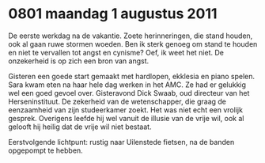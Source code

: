 # 0801 maandag 1 augustus 2011
De eerste werkdag na de vakantie. Zoete herinneringen, die stand houden, ook al gaan ruwe stormen woeden. Ben ik sterk genoeg om stand te houden en niet te vervallen tot angst en cynisme? Oef, ik weet het niet. De onzekerheid is op zich een bron van angst.

Gisteren een goede start gemaakt met hardlopen, ekklesia en piano spelen. Sara kwam eten na haar hele dag werken in het AMC. Ze had er gelukkig wel een goed gevoel over. Gisteravond Dick Swaab, oud directeur van het Herseninstituut. De zekerheid van de wetenschapper, die graag de eenzaamheid van zijn studeerkamer zoekt. Het was niet echt een vrolijk gesprek. Overigens leefde hij wel vanuit de illusie van de vrije wil, ook al gelooft hij heilig dat de vrije wil niet bestaat.

Eerstvolgende lichtpunt: rustig naar Uilenstede fietsen, na de banden opgepompt te hebben.